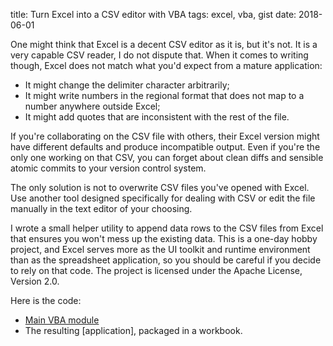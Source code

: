 title: Turn Excel into a CSV editor with VBA
tags: excel, vba, gist
date: 2018-06-01

One might think that Excel is a decent CSV editor as it is, but it's not. It is
a very capable CSV reader, I do not dispute that. When it comes to writing though,
Excel does not match what you'd expect from a mature application:

- It might change the delimiter character arbitrarily;
- It might write numbers in the regional format that does not map to a number
  anywhere outside Excel;
- It might add quotes that are inconsistent with the rest of the file.

If you're collaborating on the CSV file with others, their Excel version might
have different defaults and produce incompatible output.  Even if you're the only
one working on that CSV, you can forget about clean diffs and sensible atomic
commits to your version control system.

The only solution is not to overwrite CSV files you've opened with Excel. Use
another tool designed specifically for dealing with CSV or edit the file
manually in the text editor of your choosing.

I wrote a small helper utility to append data rows to the CSV files from Excel that
ensures you won't mess up the existing data. This is a one-day hobby project, and
Excel serves more as the UI toolkit and runtime environment than as the
spreadsheet application, so you should be careful if you decide to rely on that
code. The project is licensed under the Apache License, Version 2.0.

Here is the code:

- [Main VBA module][CSVAppend.bas]
- The resulting [application], packaged in a workbook.

[CSVAppend.bas]:
[application]:
